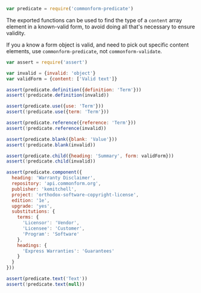 ```javascript
var predicate = require('commonform-predicate')
```

The exported functions can be used to find the type of a `content` array element in a known-valid form, to avoid doing all that's necessary to ensure validity.

If you a know a form object is valid, and need to pick out specific content elements, use `commonform-predicate`, not `commonform-validate`.

```javascript
var assert = require('assert')

var invalid = {invalid: 'object'}
var validForm = {content: ['Valid text']}

assert(predicate.definition({definition: 'Term'}))
assert(!predicate.definition(invalid))

assert(predicate.use({use: 'Term'}))
assert(!predicate.use({term: 'Term'}))

assert(predicate.reference({reference: 'Term'}))
assert(!predicate.reference(invalid))

assert(predicate.blank({blank: 'Value'}))
assert(!predicate.blank(invalid))

assert(predicate.child({heading: 'Summary', form: validForm}))
assert(!predicate.child(invalid))

assert(predicate.component({
  heading: 'Warranty Disclaimer',
  repository: 'api.commonform.org',
  publisher: 'kemitchell',
  project: 'orthodox-software-copyright-license',
  edition: '1e',
  upgrade: 'yes',
  substitutions: {
    terms: {
      'Licensor': 'Vendor',
      'Licensee': 'Customer',
      'Program': 'Software'
    },
    headings: {
      'Express Warranties': 'Guarantees'
    }
  }
}))

assert(predicate.text('Text'))
assert(!predicate.text(null))
```
